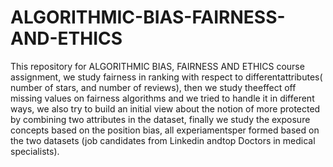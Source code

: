 # ALGORITHMIC-BIAS-FAIRNESS-AND-ETHICS
This  repository  for  ALGORITHMIC  BIAS,  FAIRNESS  AND  ETHICS course assignment, we study fairness in ranking with respect to differentattributes( number of stars, and number of reviews), then we study theeffect off missing values on fairness algorithms and we tried to handle it in  different  ways,  we  also  try  to  build  an  initial  view  about  the  notion of more protected by combining two attributes in the dataset, finally we study the exposure concepts based on the position bias, all experiamentsper formed based on the two datasets (job candidates from Linkedin andtop Doctors in medical specialists).
